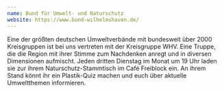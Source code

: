```yaml
---
name: Bund für Umwelt- und Naturschutz
website: https://www.bund-wilhelmshaven.de/
---
```


Eine der größten deutschen Umweltverbände mit bundesweit über 2000 Kreisgruppen ist bei uns vertreten mit der Kreisgruppe WHV. Eine Truppe, die die Region mit ihrer Stimme zum Nachdenken anregt und in diversen Dimensionen aufmischt. Jeden dritten Dienstag im Monat um 19 Uhr laden sie zur ihrem Naturschutz-Stammtisch im Café Freiblock ein. An ihrem Stand könnt ihr ein Plastik-Quiz machen und euch über aktuelle Umweltthemen informieren. 
